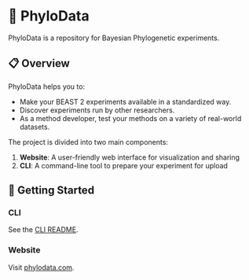 # 🧬 PhyloData

PhyloData is a repository for Bayesian Phylogenetic experiments.

## 📋 Overview

PhyloData helps you to:

- Make your BEAST 2 experiments available in a standardized way.
- Discover experiments run by other researchers.
- As a method developer, test your methods on a variety of real-world datasets.

The project is divided into two main components:

1. **Website**: A user-friendly web interface for visualization and sharing
2. **CLI**: A command-line tool to prepare your experiment for upload

## 🚀 Getting Started

### CLI

See the [CLI README](./cli/README.md).

### Website

Visit [phylodata.com](https://phylodata.com).
